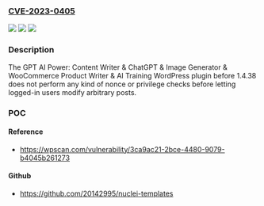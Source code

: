 ### [CVE-2023-0405](https://cve.mitre.org/cgi-bin/cvename.cgi?name=CVE-2023-0405)
![](https://img.shields.io/static/v1?label=Product&message=GPT%20AI%20Power%3A%20Content%20Writer%20%26%20ChatGPT%20%26%20Image%20Generator%20%26%20WooCommerce%20Product%20Writer%20%26%20AI%20Training&color=blue)
![](https://img.shields.io/static/v1?label=Version&message=0%3C%201.4.38%20&color=brighgreen)
![](https://img.shields.io/static/v1?label=Vulnerability&message=CWE-862%20Missing%20Authorization&color=brighgreen)

### Description

The GPT AI Power: Content Writer & ChatGPT & Image Generator & WooCommerce Product Writer & AI Training WordPress plugin before 1.4.38 does not perform any kind of nonce or privilege checks before letting logged-in users modify arbitrary posts.

### POC

#### Reference
- https://wpscan.com/vulnerability/3ca9ac21-2bce-4480-9079-b4045b261273

#### Github
- https://github.com/20142995/nuclei-templates

